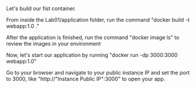 Let's build our fist container.

From inside the Lab01/application folder, run the command "docker build -t webapp:1.0 ."

After the application is finished, run the command "docker image ls" to review the images in your environment

Now, let's start our application by running "docker run -dp 3000:3000 webapp:1.0"

Go to your browser and navigate to your public instance IP and set the port to 3000, like "http://"Instance Public IP":3000" to open your app.

